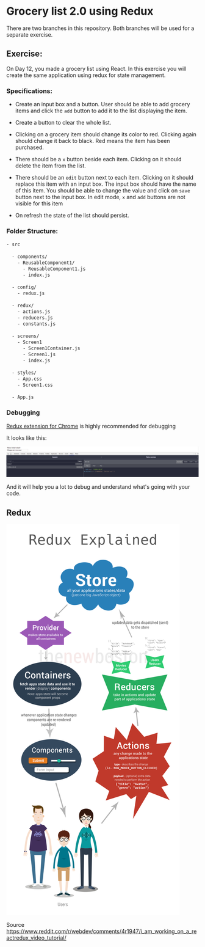 # Grocery list 2.0 using Redux

There are two branches in this repository. Both branches will be used for a separate exercise.

## Exercise:
  On Day 12, you made a grocery list using React. In this exercise you will create the same application using redux for state management.

  ### Specifications:

  - Create an input box and a button. User should be able to add grocery items and click the `add` button to add it to the list displaying the item.

  - Create a button to clear the whole list.

  - Clicking on a grocery item should change its color to red. Clicking again should change it back to black. Red means the item has been purchased.

  - There should be a `x` button beside each item. Clicking on it should delete the item from the list.

  - There should be an `edit` button next to each item. Clicking on it should replace this item with an input box. The input box should have the name of this item. You should be able to change the value and click on `save` button next to the input box. In edit mode, `x` and `add` buttons are not visible for this item

  - On refresh the state of the list should persist.

### Folder Structure:

    - src
      
      - components/
        - ReusableComponent1/
          - ReusableComponent1.js
          - index.js
      
      - config/
        - redux.js

      - redux/
        - actions.js
        - reducers.js
        - constants.js
      
      - screens/
        - Screen1
          - Screen1Container.js
          - Screen1.js
          - index.js

      - styles/
        - App.css
        - Screen1.css
      
      - App.js



### Debugging

[Redux extension for Chrome](https://chrome.google.com/webstore/detail/redux-devtools/lmhkpmbekcpmknklioeibfkpmmfibljd?hl=en) is highly recommended for debugging

It looks like this: 

![alt Extension image](./readme/extension.png)

And it will help you a lot to debug and understand what's going with your code.

## Redux

![alt Redux image](./readme/redux.png)

Source https://www.reddit.com/r/webdev/comments/4r1947/i_am_working_on_a_reactredux_video_tutorial/
